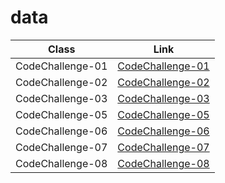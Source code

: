 # data
Class    | Link
---------|---------
CodeChallenge-01 | [CodeChallenge-01](/challenges/arrayReverse/array-reverse.js)
CodeChallenge-02 | [CodeChallenge-02](/challenges/arrayShift/array-shift.js)
CodeChallenge-03 | [CodeChallenge-03](/challenges/arrayBinarySearch)
CodeChallenge-05 | [CodeChallenge-05](https://github.com/401-advanced-javascript-fatemaOwedah/data/pull/1)
CodeChallenge-06 | [CodeChallenge-06](https://github.com/401-advanced-javascript-fatemaOwedah/data/pull/2)
CodeChallenge-07 | [CodeChallenge-07](https://github.com/401-advanced-javascript-fatemaOwedah/data/pull/3)
CodeChallenge-08 | [CodeChallenge-08](https://github.com/401-advanced-javascript-fatemaOwedah/data/pull/4)